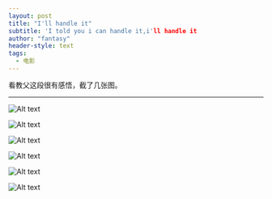 ```yaml
---
layout: post
title: "I'll handle it"
subtitle: 'I told you i can handle it,i'll handle it
author: "fantasy"
header-style: text
tags:
  - 电影
---
```


看教父这段很有感悟，截了几张图。

---

![Alt text](https://i.loli.net/2018/07/28/5b5b50fa15a6c.jpeg "I spent my life tryin' not to be careless.")

<!--more-->

![Alt text](https://i.loli.net/2018/07/28/5b5b512865133.jpeg "Women and children can be careless,but not men.")

![Alt text](https://i.loli.net/2018/07/28/5b5b515222178.jpeg "What's the matter?")

![Alt text](https://i.loli.net/2018/07/28/5b5b5175d99e4.jpeg "I'll handle it.I told you i can handle it,I'll handle it.")

![Alt text](https://i.loli.net/2018/07/28/5b5b518c5527e.jpeg "and i refused to be a fool...")

![Alt text](https://i.loli.net/2018/07/28/5b5b51aa18617.jpeg "ha")
